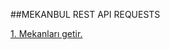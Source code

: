 ##MEKANBUL REST API REQUESTS

[1. Mekanları getir.](https://odev5.rizaer.repl.co/api/mekanlar/637a5cc6db5632bcaac3a606)
